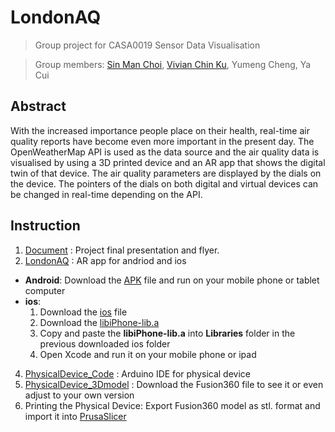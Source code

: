 # LondonAQ

> Group project for CASA0019 Sensor Data Visualisation

> Group members: [Sin Man Choi](https://github.com/abichoi), [Vivian Chin Ku](https://github.com/VivianKuKu), Yumeng Cheng, Ya Cui


## Abstract
With the increased importance people place on their health, real-time air quality reports have become even more important in the present day. The OpenWeatherMap API is used as the data source and the air quality data is visualised by using a 3D printed device and an AR app that shows the digital twin of that device. The air quality parameters are displayed by the dials on the device. The pointers of the dials on both digital and virtual devices can be changed in real-time depending on the API.


## Instruction
1. [Document](https://github.com/VivianKuKu/CASA0019_Sensor-Data-Visualisation_LondonAQ/tree/main/Documents) : Project final presentation and flyer.
2. [LondonAQ](https://github.com/VivianKuKu/CASA0019_Sensor-Data-Visualisation_LondonAQ/tree/main/LondonAQ) : AR app for andriod and ios
  * **Android**: Download the [APK](https://github.com/VivianKuKu/CASA0019_Sensor-Data-Visualisation_LondonAQ/tree/main/LondonAQ/APK) file and run on your mobile phone or tablet computer
  * **ios**: 
    1. Download the [ios](https://github.com/VivianKuKu/CASA0019_Sensor-Data-Visualisation_LondonAQ/tree/main/LondonAQ/ios) file
    2. Download the [libiPhone-lib.a](https://drive.google.com/file/d/1mxPpdu-mXIQpGRUIBpvR5ddo-mv6UkEe/view?usp=sharing)
    3. Copy and paste the **libiPhone-lib.a** into **Libraries** folder in the previous downloaded ios folder
    4. Open Xcode and run it on your mobile phone or ipad
4. [PhysicalDevice_Code](https://github.com/VivianKuKu/CASA0019_Sensor-Data-Visualisation_LondonAQ/tree/main/PhysicalDevice_Code) : Arduino IDE for physical device
5. [PhysicalDevice_3Dmodel](https://github.com/VivianKuKu/CASA0019_Sensor-Data-Visualisation_LondonAQ/tree/main/PhysicalDevice_3Dmodel) : Download the Fusion360 file to see it or even adjust to your own version
6. Printing the Physical Device: Export Fusion360 model as stl. format and import it into [PrusaSlicer](https://www.prusa3d.com/page/prusaslicer_424/)
